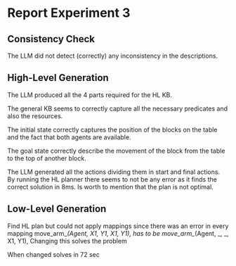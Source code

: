 # Report Experiment 3 

## Consistency Check

The LLM did not detect (correctly) any inconsistency in the descriptions.

## High-Level Generation

The LLM produced all the 4 parts required for the HL KB. 

The general KB seems to correctly capture all the necessary predicates and also the resources. 

The initial state correctly captures the position of the blocks on the table and the fact that both
agents are available.

The goal state correctly describe the movement of the block from the table to the top of another 
block.

The LLM generated all the actions dividing them in start and final actions. By running the HL planner
there seems to not be any error as it finds the correct solution in 8ms. Is worth to mention that the plan is not optimal.  

## Low-Level Generation

Find HL plan but could not apply mappings since there was an error in every mapping
move_arm_*(Agent, X1, Y1, X1, Y1), has to be move_arm_*(Agent, _, _, X1, Y1),
Changing this solves the problem

When changed solves in 72 sec
